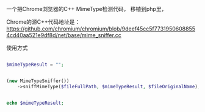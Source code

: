 
一个把Chrome浏览器的C++ MimeType检测代码， 移植到php里，

Chrome的源C++代码地址是： https://github.com/chromium/chromium/blob/9deef45cc5f77319506088554cd40aa521e9df8d/net/base/mime_sniffer.cc


使用方式
```php

$mimeTypeResult = "";


(new MimeTypeSniffer())
    ->sniffMimeType($fileFullPath, $mimeTypeResult, $fileOriginalName);


echo $mimeTypeResult;

```
